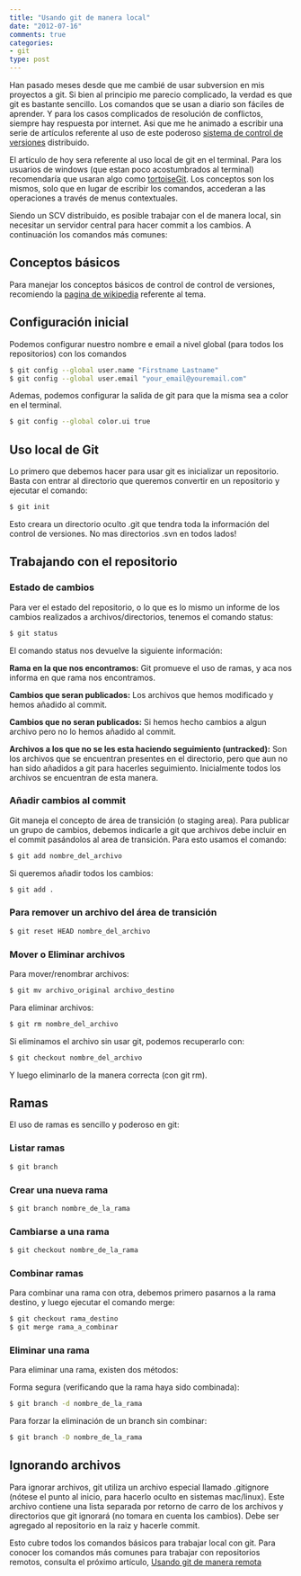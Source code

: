 ```yaml
---
title: "Usando git de manera local"
date: "2012-07-16"
comments: true
categories: 
- git
type: post
---
```


Han pasado meses desde que me cambié de usar subversion en mis proyectos a git. Si bien al principio me parecio complicado, la verdad es que git es bastante sencillo. Los comandos que se usan a diario son fáciles de aprender. Y para los casos complicados de resolución de conflictos, siempre hay respuesta por internet. Asi que me he animado a escribir una serie de artículos referente al uso de este poderoso [sistema de control de versiones](http://es.wikipedia.org/wiki/Control_de_versiones) distribuido.
<!--more-->

El artículo de hoy sera referente al uso local de git en el terminal. Para los usuarios de windows (que estan poco acostumbrados al terminal) recomendaría que usaran algo como [tortoiseGit](http://code.google.com/p/tortoisegit/). Los conceptos son los mismos, solo que en lugar de escribir los comandos, accederan a las operaciones a través de menus contextuales. 

Siendo un SCV distribuido, es posible trabajar con el de manera local, sin necesitar un servidor central para hacer commit a los cambios. A continuación los comandos más comunes:

## Conceptos básicos ##

Para manejar los conceptos básicos de control de control de versiones, recomiendo la [pagina de wikipedia](http://es.wikipedia.org/wiki/Control_de_versiones) referente al tema. 

## Configuración inicial ##

Podemos configurar nuestro nombre e email a nivel global (para todos los repositorios) con los comandos

```bash
$ git config --global user.name "Firstname Lastname"
$ git config --global user.email "your_email@youremail.com"
```

Ademas, podemos configurar la salida de git para que la misma sea a color en el terminal.

```bash
$ git config --global color.ui true
```

## Uso local de Git ##

Lo primero que debemos hacer para usar git es inicializar un repositorio. Basta con entrar al directorio que queremos convertir en un repositorio y ejecutar el comando:

```bash
$ git init
```

Esto creara un directorio oculto .git que tendra toda la información del control de versiones. No mas directorios .svn en todos lados! 

## Trabajando con el repositorio ##

### Estado de cambios ###

Para ver el estado del repositorio, o lo que es lo mismo un informe de los cambios realizados a archivos/directorios, tenemos el comando status:

```bash
$ git status
```

El comando status nos devuelve la siguiente información:

**Rama en la que nos encontramos:** Git promueve el uso de ramas, y aca nos informa en que rama nos encontramos.

**Cambios que seran publicados:** Los archivos que hemos modificado y hemos añadido al commit.

**Cambios que no seran publicados:** Si hemos hecho cambios a algun archivo pero no lo hemos añadido al commit.

**Archivos a los que no se les esta haciendo seguimiento (untracked):** Son los archivos que se encuentran presentes en el directorio, pero que aun no han sido añadidos a git para hacerles seguimiento. Inicialmente todos los archivos se encuentran de esta manera. 

### Añadir cambios al commit ###

Git maneja el concepto de área de transición (o staging area). Para publicar un grupo de cambios, debemos indicarle a git que archivos debe incluir en el commit pasándolos al area de transición. Para esto usamos el comando:

```bash
$ git add nombre_del_archivo
```

Si queremos añadir todos los cambios:

```bash
$ git add .
```

### Para remover un archivo del área de transición ###

```bash
$ git reset HEAD nombre_del_archivo
```

### Mover o Eliminar archivos ###

Para mover/renombrar archivos:

```bash
$ git mv archivo_original archivo_destino
```

Para eliminar archivos:

```bash
$ git rm nombre_del_archivo
```

Si eliminamos el archivo sin usar git, podemos recuperarlo con:

```bash
$ git checkout nombre_del_archivo
```

Y luego eliminarlo de la manera correcta (con git rm).

## Ramas ##

El uso de ramas es sencillo y poderoso en git:

### Listar ramas ###

```bash
$ git branch
```

### Crear una nueva rama ###

```bash
$ git branch nombre_de_la_rama
```

### Cambiarse a una rama ###

```bash
$ git checkout nombre_de_la_rama
```

### Combinar ramas ###

Para combinar una rama con otra, debemos primero pasarnos a la rama destino, y luego ejecutar el comando merge:

```bash
$ git checkout rama_destino
$ git merge rama_a_combinar 
```

### Eliminar una rama ###

Para eliminar una rama, existen dos métodos:

Forma segura (verificando que la rama haya sido combinada):

```bash
$ git branch -d nombre_de_la_rama
```

Para forzar la eliminación de un branch sin combinar:

```bash
$ git branch -D nombre_de_la_rama
```

## Ignorando archivos ##

Para ignorar archivos, git utiliza un archivo especial llamado .gitignore (nótese el punto al inicio, para hacerlo oculto en sistemas mac/linux). Este archivo contiene una lista separada por retorno de carro de los archivos y directorios que git ignorará (no tomara en cuenta los cambios). Debe ser agregado al repositorio en la raiz y hacerle commit.

Esto cubre todos los comandos básicos para trabajar local con git. Para conocer los comandos más comunes para trabajar con repositorios remotos, consulta el próximo artículo, [Usando git de manera remota](/2013/01/usando-git-de-manera-remota/) 
